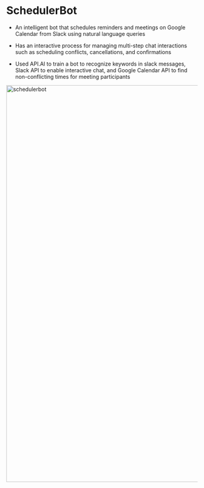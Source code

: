 # SchedulerBot
- An intelligent bot that schedules reminders and meetings on Google Calendar from Slack using natural language queries

- Has an interactive process for managing multi-step chat interactions such as scheduling conflicts, cancellations, and
confirmations

- Used API.AI to train a bot to recognize keywords in slack messages, Slack API to enable interactive chat, and Google
Calendar API to find non-conflicting times for meeting participants


<img width="1046" alt="schedulerbot" src="https://user-images.githubusercontent.com/33583168/45280008-ca6acf80-b50d-11e8-8b53-1e07ff98ce8d.png">
